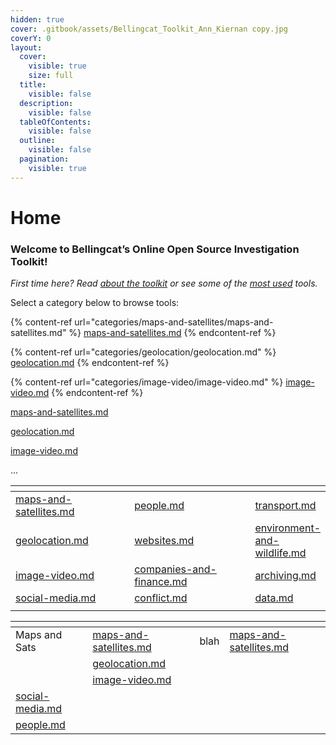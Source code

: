 ```yaml
---
hidden: true
cover: .gitbook/assets/Bellingcat_Toolkit_Ann_Kiernan copy.jpg
coverY: 0
layout:
  cover:
    visible: true
    size: full
  title:
    visible: false
  description:
    visible: false
  tableOfContents:
    visible: false
  outline:
    visible: false
  pagination:
    visible: true
---
```


# Home

### Welcome to Bellingcat’s Online Open Source Investigation Toolkit!

_First time here? Read_ [_about the toolkit_](<README (1).md>) _or see some of the_ [_most used_](most-used.md) _tools._

Select a category below to browse tools:

{% content-ref url="categories/maps-and-satellites/maps-and-satellites.md" %}
[maps-and-satellites.md](categories/maps-and-satellites/maps-and-satellites.md)
{% endcontent-ref %}

{% content-ref url="categories/geolocation/geolocation.md" %}
[geolocation.md](categories/geolocation/geolocation.md)
{% endcontent-ref %}

{% content-ref url="categories/image-video/image-video.md" %}
[image-video.md](categories/image-video/image-video.md)
{% endcontent-ref %}



[maps-and-satellites.md](categories/maps-and-satellites/maps-and-satellites.md "mention")

[geolocation.md](categories/geolocation/geolocation.md "mention")

[image-video.md](categories/image-video/image-video.md "mention")

...

<table><thead><tr><th width="207"></th><th width="224"></th><th></th></tr></thead><tbody><tr><td><a data-mention href="categories/maps-and-satellites/maps-and-satellites.md">maps-and-satellites.md</a></td><td><a data-mention href="categories/people/people.md">people.md</a></td><td><a data-mention href="categories/transport/transport.md">transport.md</a></td></tr><tr><td><a data-mention href="categories/geolocation/geolocation.md">geolocation.md</a></td><td><a data-mention href="categories/websites/websites.md">websites.md</a></td><td><a data-mention href="categories/environment-and-wildlife/environment-and-wildlife.md">environment-and-wildlife.md</a></td></tr><tr><td><a data-mention href="categories/image-video/image-video.md">image-video.md</a></td><td><a data-mention href="categories/companies-and-finance/companies-and-finance.md">companies-and-finance.md</a></td><td><a data-mention href="categories/archiving/archiving.md">archiving.md</a></td></tr><tr><td><a data-mention href="categories/social-media/social-media.md">social-media.md</a></td><td><a data-mention href="categories/conflict/conflict.md">conflict.md</a></td><td><a data-mention href="categories/data/data.md">data.md</a></td></tr><tr><td></td><td></td><td></td></tr></tbody></table>



<table data-view="cards"><thead><tr><th></th><th></th><th></th><th data-hidden data-card-target data-type="content-ref"></th></tr></thead><tbody><tr><td>Maps and Sats</td><td><a data-mention href="categories/maps-and-satellites/maps-and-satellites.md">maps-and-satellites.md</a></td><td>blah</td><td><a href="categories/maps-and-satellites/maps-and-satellites.md">maps-and-satellites.md</a></td></tr><tr><td></td><td><a data-mention href="categories/geolocation/geolocation.md">geolocation.md</a></td><td></td><td></td></tr><tr><td></td><td><a data-mention href="categories/image-video/image-video.md">image-video.md</a></td><td></td><td></td></tr><tr><td><a data-mention href="categories/social-media/social-media.md">social-media.md</a></td><td></td><td></td><td></td></tr><tr><td><a data-mention href="categories/people/people.md">people.md</a></td><td></td><td></td><td></td></tr></tbody></table>

